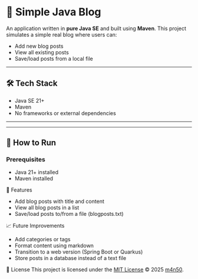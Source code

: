# 📝 Simple Java Blog

An application written in **pure Java SE** and built using **Maven**. This project simulates a simple real blog where users can:

- Add new blog posts
- View all existing posts
- Save/load posts from a local file

---

## 🛠 Tech Stack

- Java SE 21+
- Maven
- No frameworks or external dependencies

---
---

## 🚀 How to Run

### Prerequisites
- Java 21+ installed
- Maven installed

📘 Features

  - Add blog posts with title and content  
  - View all blog posts in a list
  - Save/load posts to/from a file (blogposts.txt)

📈 Future Improvements
 - Add categories or tags
 - Format content using markdown
 - Transition to a web version (Spring Boot or Quarkus)
 - Store posts in a database instead of a text file

📄 License
This project is licensed under the [MIT License](LICENSE) © 2025 [m4n50](https://github.com/m4n50).
